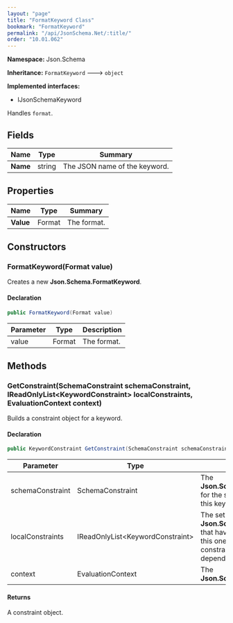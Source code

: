```yaml
---
layout: "page"
title: "FormatKeyword Class"
bookmark: "FormatKeyword"
permalink: "/api/JsonSchema.Net/:title/"
order: "10.01.062"
---
```

**Namespace:** Json.Schema

**Inheritance:**
`FormatKeyword`
 🡒 
`object`

**Implemented interfaces:**

- IJsonSchemaKeyword

Handles `format`.

## Fields

| Name | Type | Summary |
|---|---|---|
| **Name** | string | The JSON name of the keyword. |

## Properties

| Name | Type | Summary |
|---|---|---|
| **Value** | Format | The format. |

## Constructors

### FormatKeyword(Format value)

Creates a new **Json.Schema.FormatKeyword**.

#### Declaration

```c#
public FormatKeyword(Format value)
```

| Parameter | Type | Description |
|---|---|---|
| value | Format | The format. |


## Methods

### GetConstraint(SchemaConstraint schemaConstraint, IReadOnlyList\<KeywordConstraint\> localConstraints, EvaluationContext context)

Builds a constraint object for a keyword.

#### Declaration

```c#
public KeywordConstraint GetConstraint(SchemaConstraint schemaConstraint, IReadOnlyList<KeywordConstraint> localConstraints, EvaluationContext context)
```

| Parameter | Type | Description |
|---|---|---|
| schemaConstraint | SchemaConstraint | The **Json.Schema.SchemaConstraint** for the schema object that houses this keyword. |
| localConstraints | IReadOnlyList\<KeywordConstraint\> | The set of other **Json.Schema.KeywordConstraint**s that have been processed prior to this one. Will contain the constraints for keyword dependencies. |
| context | EvaluationContext | The **Json.Schema.EvaluationContext**. |


#### Returns

A constraint object.

